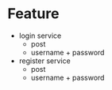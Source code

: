 # Feature

- login service
    - post
    - username + password
- register service
    - post
    - username + password